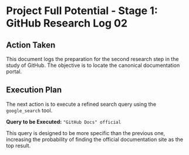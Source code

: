 # Project Full Potential - Stage 1: GitHub Research Log 02

## Action Taken

This document logs the preparation for the second research step in the study of GitHub. The objective is to locate the canonical documentation portal.

## Execution Plan

The next action is to execute a refined search query using the `google_search` tool.

**Query to be Executed:**
`"GitHub Docs" official`

This query is designed to be more specific than the previous one, increasing the probability of finding the official documentation site as the top result.
